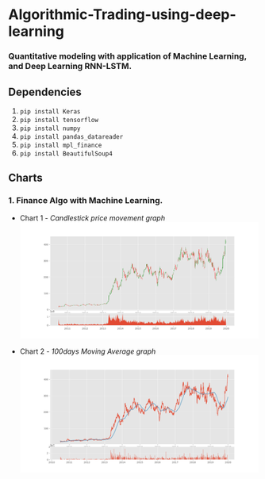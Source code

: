 # Algorithmic-Trading-using-deep-learning
### Quantitative modeling with application of Machine Learning, and Deep Learning RNN-LSTM.

## Dependencies
1. ```pip install Keras```
2. ```pip install tensorflow```
3. ```pip install numpy```
4. ```pip install pandas_datareader```
5. ```pip install mpl_finance```
6. ```pip install BeautifulSoup4```

## Charts
### 1. Finance Algo with Machine Learning.
* Chart 1 - *Candlestick price movement graph*
![candlestick price movement graph](https://github.com/MartinMwiti/Algorithmic-Trading-using-deep-learning/blob/master/Finance%20Algo%20with%20Machine%20Learning/candlestick_price_movement_graph.png)

* Chart 2 - *100days Moving Average graph*
![100days Moving Average graph](https://github.com/MartinMwiti/Algorithmic-Trading-using-deep-learning/blob/master/Finance%20Algo%20with%20Machine%20Learning/MA100%2CAdj_close_price%26Vol_chart.png)
